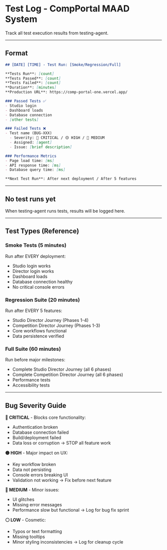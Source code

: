 # Test Log - CompPortal MAAD System

Track all test execution results from testing-agent.

---

## Format

```markdown
## [DATE] [TIME] - Test Run: [Smoke/Regression/Full]

**Tests Run**: [count]
**Tests Passed**: [count]
**Tests Failed**: [count]
**Duration**: [minutes]
**Production URL**: https://comp-portal-one.vercel.app/

### Passed Tests ✅
- Studio login
- Dashboard loads
- Database connection
- [other tests]

### Failed Tests ❌
- Test name (BUG-XXX)
  - Severity: 🔴 CRITICAL / 🟡 HIGH / 🔵 MEDIUM
  - Assigned: [agent]
  - Issue: [brief description]

### Performance Metrics
- Page load time: [ms]
- API response time: [ms]
- Database query time: [ms]

**Next Test Run**: After next deployment / After 5 features
```

---

## No test runs yet

When testing-agent runs tests, results will be logged here.

---

## Test Types (Reference)

### Smoke Tests (5 minutes)
Run after EVERY deployment:
- Studio login works
- Director login works
- Dashboard loads
- Database connection healthy
- No critical console errors

### Regression Suite (20 minutes)
Run after EVERY 5 features:
- Studio Director Journey (Phases 1-4)
- Competition Director Journey (Phases 1-3)
- Core workflows functional
- Data persistence verified

### Full Suite (60 minutes)
Run before major milestones:
- Complete Studio Director Journey (all 6 phases)
- Complete Competition Director Journey (all 6 phases)
- Performance tests
- Accessibility tests

---

## Bug Severity Guide

**🔴 CRITICAL** - Blocks core functionality:
- Authentication broken
- Database connection failed
- Build/deployment failed
- Data loss or corruption
→ STOP all feature work

**🟡 HIGH** - Major impact on UX:
- Key workflow broken
- Data not persisting
- Console errors breaking UI
- Validation not working
→ Fix before next feature

**🔵 MEDIUM** - Minor issues:
- UI glitches
- Missing error messages
- Performance slow but functional
→ Log for bug fix sprint

**⚪ LOW** - Cosmetic:
- Typos or text formatting
- Missing tooltips
- Minor styling inconsistencies
→ Log for cleanup cycle
